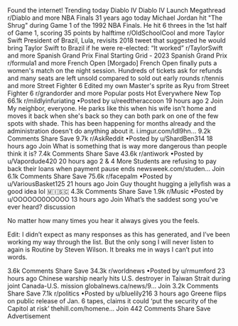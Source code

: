 Found the internet!
Trending today
Diablo IV
Diablo IV Launch Megathread
r/Diablo and more
NBA Finals
31 years ago today Michael Jordan hit "The Shrug" during Game 1 of the 1992 NBA Finals. He hit 6 threes in the 1st half of Game 1, scoring 35 points by halftime
r/OldSchoolCool and more
Taylor Swift
President of Brazil, Lula, revisits 2018 tweet that suggested he would bring Taylor Swift to Brazil if he were re-elected: “It worked”
r/TaylorSwift and more
Spanish Grand Prix
Final Starting Grid - 2023 Spanish Grand Prix
r/formula1 and more
French Open
[Morgado] French Open finally puts a women's match on the night session. Hundreds of tickets ask for refunds and many seats are left unsold compared to sold out early rounds
r/tennis and more
Street Fighter 6
Edited my own Master's sprite as Ryu from Street Fighter 6
r/grandorder and more
Popular posts
Hot
Everywhere
New
Top
66.1k
r/mildlyinfuriating
•Posted by
u/reedtheraccoon
19 hours ago
2
Join
My neighbor, everyone. He parks like this when his wife isn't home and moves it back when she's back so they can both park on one of the few spots with shade. This has been happening for months already and the administration doesn't do anything about it.
i.imgur.com/ldl9hn...
9.2k Comments
Share
Save
9.7k
r/AskReddit
•Posted by
u/ShardBen314
18 hours ago
Join
What is something that is way more dangerous than people think it is?
7.4k Comments
Share
Save
43.6k
r/antiwork
•Posted by
u/Vapordude420
20 hours ago
2
& 4 More
Students are refusing to pay back their loans when payment pause ends
newsweek.com/studen...
Join
6.1k Comments
Share
Save
75.6k
r/facepalm
•Posted by
u/VariousBasket125
21 hours ago
Join
Guy thought hugging a jellyfish was a good idea lol
 🇲​🇮​🇸​🇨​
4.3k Comments
Share
Save
1.9k
r/Music
•Posted by
u/OOOOOO0OOOOO
13 hours ago
Join
What’s the saddest song you’ve ever heard?
discussion

No matter how many times you hear it always gives you the feels.

Edit: I didn’t expect as many responses as this has generated, and I’ve been working my way through the list. But the only song I will never listen to again is Routine by Steven Wilson. It breaks me in ways I can’t put into words.

3.6k Comments
Share
Save
34.3k
r/worldnews
•Posted by
u/rmumford
23 hours ago
Chinese warship nearly hits U.S. destroyer in Taiwan Strait during joint Canada-U.S. mission
globalnews.ca/news/9...
Join
3.2k Comments
Share
Save
7.1k
r/politics
•Posted by
u/bluelily216
3 hours ago
Greene flips on public release of Jan. 6 tapes, claims it could ‘put the security of the Capitol at risk’
thehill.com/homene...
Join
442 Comments
Share
Save
Advertisement